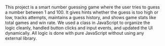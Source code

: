 This project is a smart number guessing game where the user tries to guess a number between 1 and
100. It gives hints whether the guess is too high or low, tracks attempts, maintains a guess history, and
shows game stats like total games and win rate. We used a class in JavaScript to organize the logic
cleanly, handled button clicks and input events, and updated the UI dynamically. All logic is done with
pure JavaScript without using any external library.
